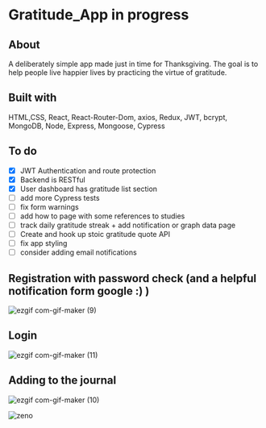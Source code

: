 # Gratitude_App in progress

## About
   A deliberately simple app made just in time for Thanksgiving. The goal is to help people live happier lives by practicing the virtue of gratitude. 
## Built with
  HTML,CSS, React, React-Router-Dom, axios, Redux, JWT, bcrypt, MongoDB, Node, Express, Mongoose, Cypress

## To do
- [X] JWT Authentication and route protection
- [X] Backend is RESTful
- [X] User dashboard has gratitude list section
- [ ] add more Cypress tests
- [ ] fix form warnings
- [ ] add how to page with some references to studies
- [ ] track daily gratitude streak + add notification or graph data page
- [ ] Create and hook up stoic gratitude quote API
- [ ] fix app styling
- [ ] consider adding email notifications

## Registration with password check (and a helpful notification form google :) )
![ezgif com-gif-maker (9)](https://user-images.githubusercontent.com/50504143/193356248-a4135d0c-f7b1-4c23-ac02-aceeb3055d38.gif)

## Login
![ezgif com-gif-maker (11)](https://user-images.githubusercontent.com/50504143/193357124-12289dfc-6d08-48ab-8d7e-90b9d71225fe.gif)


## Adding to the journal
![ezgif com-gif-maker (10)](https://user-images.githubusercontent.com/50504143/193356737-151045c4-abc1-42fb-a7b8-c1bd8c122d74.gif)

![zeno](https://user-images.githubusercontent.com/50504143/193356977-995c3578-d8c4-425d-a94a-103e60fc45c2.png)



